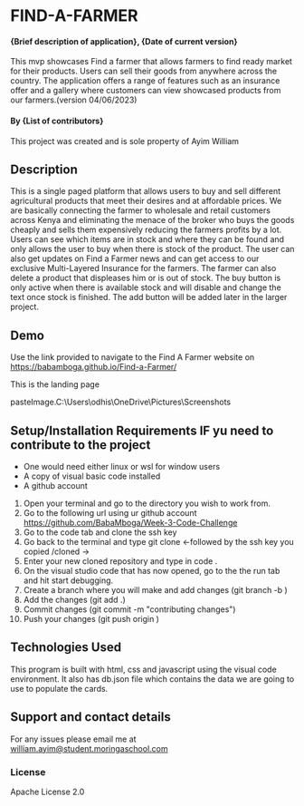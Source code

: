 # FIND-A-FARMER

#### {Brief description of application}, {Date of current version}

This mvp showcases Find a farmer that allows farmers to find ready market for their products. Users can sell their goods from anywhere across the country. The application offers a range of features such as an insurance offer and a gallery where customers can view showcased products from our farmers.(version 04/06/2023)

#### By **{List of contributors}**

This project was created and is sole property of Ayim William

## Description

This is a single paged platform that allows users to buy and sell different agricultural products that meet their desires and at affordable prices. We are basically connecting the farmer to wholesale and retail customers across Kenya and eliminating the menace of the broker who buys the goods cheaply and sells them expensively reducing the farmers profits by a lot. Users can see which items are in stock and where they can be found and only allows the user to buy when there is stock of the product. The user can also get updates on Find a Farmer news and can get access to our exclusive Multi-Layered Insurance for the farmers. The farmer can also delete a product that displeases him or is out of stock. The buy button is only active when there is available stock and will disable and change the text once stock is finished. The add button will be added later in the larger project.

## Demo

Use the link provided to navigate to the Find A Farmer website on https://babamboga.github.io/Find-a-Farmer/ 

This is the landing page 

pasteImage.C:\Users\odhis\OneDrive\Pictures\Screenshots



## Setup/Installation Requirements IF yu need to contribute to the project

- One would need either linux or wsl for window users
- A copy of visual basic code installed
- A github account

1. Open your terminal and go to the directory you wish to work from.
2. Go to the following url using ur github account https://github.com/BabaMboga/Week-3-Code-Challenge
3. Go to the code tab and clone the ssh key
4. Go back to the terminal and type git clone <-followed by the ssh key you copied /cloned ->
5. Enter your new cloned repository and type in code .
6. On the visual studio code that has now opened, go to the the run tab and hit start debugging.
7. Create a branch where you will make and add changes (git branch -b <branchname>)
8. Add the changes (git add .)
9. Commit changes (git commit -m "contributing changes")
10. Push your changes (git push origin <branchname>)

## Technologies Used

This program is built with html, css and javascript using the visual code environment.
It also has db.json file which contains the data we are going to use to populate the cards.

## Support and contact details

For any issues please email me at william.ayim@student.moringaschool.com

### License

Apache License 2.0
